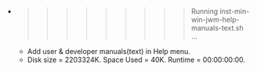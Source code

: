 * >>>>>>>>> Running inst-min-win-jwm-help-manuals-text.sh ...
  * Add user & developer manuals(text) in Help menu.
  * Disk size = 2203324K. Space Used = 40K. Runtime = 00:00:00:00.
